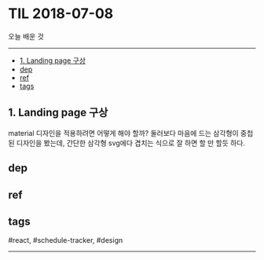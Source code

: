# TIL 2018-07-08

오늘 배운 것

--------------------------


- [1. Landing page 구상](#1-landing-page-구상)
- [dep](#dep)
- [ref](#ref)
- [tags](#tags)
## 1. Landing page 구상
material 디자인을 적용하려면 어떻게 해야 할까?
둘러보다 마음에 드는 삼각형이 중첩된 디자인을 봤는데, 간단한 삼각형 svg에다 겹치는 식으로 잘 하면 할 만 할듯 하다.

## dep

## ref

## tags
  #react, #schedule-tracker, #design



--------------------------


 